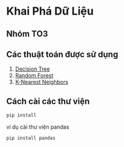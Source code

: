 # Khai Phá Dữ Liệu

## Nhóm TO3

## Các thuật toán được sử dụng

1. [Decision Tree](https://www.kaggle.com/code/prashant111/decision-tree-classifier-tutorial)
2. [Random Forest](https://www.kaggle.com/code/gpreda/tutorial-for-classification)
3. [K-Nearest Neighbors](https://www.kaggle.com/code/prashant111/knn-classifier-tutorial)

## Cách cài các thư viện 

```python
pip install
```

ví dụ cài thư viện pandas

```python
pip install pandas
```
